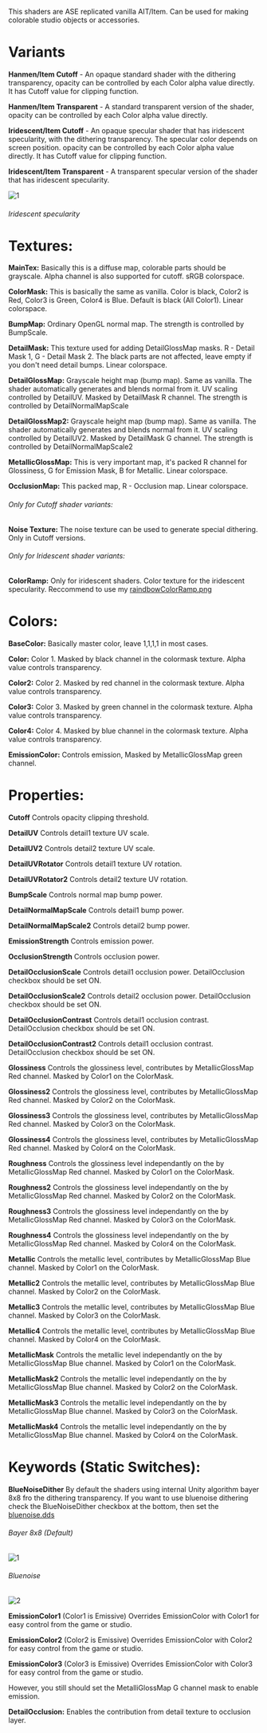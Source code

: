 This shaders are ASE replicated vanilla AIT/Item. Can be used for making colorable studio objects or accessories.

# Variants

**Hanmen/Item Cutoff** - An opaque standard shader with the dithering transparency, opacity can be controlled by each Color alpha
 value directly. It has Cutoff value for clipping function.
 
**Hanmen/Item Transparent** - A standard transparent version of the shader, opacity can be controlled by each Color alpha
 value directly.
 
**Iridescent/Item Cutoff** - An opaque specular shader that has iridescent specularity, with the dithering transparency. The specular color depends on screen position. opacity can be controlled by each Color alpha value directly. It has Cutoff value for clipping function.

**Iridescent/Item Transparent** - A transparent specular version of the shader that has iridescent specularity.

![1](https://github.com/Hanmen-lab/HS2-AI-ASE-Shaders/blob/master/iri.gif)

###### Iridescent specularity

# Textures:



**MainTex:** Basically this is a diffuse map, colorable parts should be grayscale. Alpha channel is also supported for cutoff. sRGB colorspace.

**ColorMask:** This is basically the same as vanilla. Color is black, Color2 is Red, Color3 is Green, Color4 is Blue. Default is black (All Color1). Linear colorspace.

**BumpMap:** Ordinary OpenGL normal map. The strength is controlled by BumpScale.

**DetailMask:** This texture used for adding DetailGlossMap masks. R - Detail Mask 1, G - Detail Mask 2. The black parts are not affected, leave empty if you don't need detail bumps. Linear colorspace.

**DetailGlossMap:** Grayscale height map (bump map). Same as vanilla. The shader automatically generates and blends normal from it. UV scaling controlled by DetailUV. Masked by DetailMask R channel. The strength is controlled by DetailNormalMapScale

**DetailGlossMap2:** Grayscale height map (bump map). Same as vanilla. The shader automatically generates and blends normal from it. UV scaling controlled by DetailUV2. Masked by DetailMask G channel. The strength is controlled by DetailNormalMapScale2

**MetallicGlossMap:** This is very important map, it's packed R channel for Glossiness, G for Emission Mask, B for Metallic. Linear colorspace.

**OcclusionMap:** This packed map, R - Occlusion map. Linear colorspace.
<br />

###### Only for Cutoff shader variants:

**Noise Texture:** The noise texture can be used to generate special dithering. Only in Cutoff versions. 

###### Only for Iridescent shader variants:

**ColorRamp:** Only for iridescent shaders. Color texture for the iridescent specularity. Reccommend to use my [raindbowColorRamp.png](https://github.com/Hanmen-lab/HS2-AI-ASE-Shaders/blob/master/Shaders%20ASE/Iridescent/raindbowColorRamp.png)



# Colors:



**BaseColor:** Basically master color, leave 1,1,1,1 in most cases.

**Color:**  Color 1. Masked by black channel in the colormask texture. Alpha value controls transparency.

**Color2:** Color 2. Masked by red channel in the colormask texture. Alpha value controls transparency.

**Color3:** Color 3. Masked by green channel in the colormask texture. Alpha value controls transparency.

**Color4:** Color 4. Masked by blue channel in the colormask texture. Alpha value controls transparency.

**EmissionColor:** Controls emission, Masked by MetallicGlossMap green channel.


# Properties:

**Cutoff** Controls opacity clipping threshold. 

**DetailUV** Controls detail1 texture UV scale. 

**DetailUV2** Controls detail2 texture UV scale. 

**DetailUVRotator** Controls detail1 texture UV rotation. 

**DetailUVRotator2** Controls detail2 texture UV rotation. 

**BumpScale** Controls normal map bump power.

**DetailNormalMapScale** Controls detail1 bump power. 

**DetailNormalMapScale2** Controls detail2 bump power. 

**EmissionStrength** Controls emission power.

**OcclusionStrength** Controls occlusion power. 

**DetailOcclusionScale** Controls detail1 occlusion power. DetailOcclusion checkbox should be set ON.

**DetailOcclusionScale2** Controls detail2 occlusion power. DetailOcclusion checkbox should be set ON.

**DetailOcclusionContrast** Controls detail1 occlusion contrast. DetailOcclusion checkbox should be set ON.

**DetailOcclusionContrast2** Controls detail1 occlusion contrast. DetailOcclusion checkbox should be set ON.

**Glossiness** Controls the glossiness level, contributes by MetallicGlossMap Red channel. Masked by Color1 on the ColorMask.

**Glossiness2** Controls the glossiness level, contributes by MetallicGlossMap Red channel. Masked by Color2 on the ColorMask.

**Glossiness3** Controls the glossiness level, contributes by MetallicGlossMap Red channel. Masked by Color3 on the ColorMask.

**Glossiness4** Controls the glossiness level, contributes by MetallicGlossMap Red channel. Masked by Color4 on the ColorMask.

**Roughness** Controls the glossiness level independantly on the by MetallicGlossMap Red channel. Masked by Color1 on the ColorMask.

**Roughness2** Controls the glossiness level independantly on the by MetallicGlossMap Red channel. Masked by Color2 on the ColorMask.

**Roughness3** Controls the glossiness level independantly on the by MetallicGlossMap Red channel. Masked by Color3 on the ColorMask.

**Roughness4** Controls the glossiness level independantly on the by MetallicGlossMap Red channel. Masked by Color4 on the ColorMask.

**Metallic** Controls the metallic level, contributes by MetallicGlossMap Blue channel. Masked by Color1 on the ColorMask.

**Metallic2** Controls the metallic level, contributes by MetallicGlossMap Blue channel. Masked by Color2 on the ColorMask.

**Metallic3** Controls the metallic level, contributes by MetallicGlossMap Blue channel. Masked by Color3 on the ColorMask.

**Metallic4** Controls the metallic level, contributes by MetallicGlossMap Blue channel. Masked by Color4 on the ColorMask.

**MetallicMask** Controls the metallic level independantly on the by MetallicGlossMap Blue channel. Masked by Color1 on the ColorMask.

**MetallicMask2** Controls the metallic level independantly on the by MetallicGlossMap Blue channel. Masked by Color2 on the ColorMask.

**MetallicMask3** Controls the metallic level independantly on the by MetallicGlossMap Blue channel. Masked by Color3 on the ColorMask.

**MetallicMask4** Controls the metallic level independantly on the by MetallicGlossMap Blue channel. Masked by Color4 on the ColorMask.


# Keywords (Static Switches):


**BlueNoiseDither** By default the shaders using internal Unity algorithm bayer 8x8 fro the dithering transparency. If you want to use bluenoise dithering check the BlueNoiseDither checkbox at the bottom, then set the [bluenoise.dds](https://github.com/Hanmen-lab/HS2-AI-ASE-Shaders/blob/master/Shaders%20ASE/bluenoise.dds)

###### Bayer 8x8 (Default)

![1](https://github.com/Hanmen-lab/HS2-AI-ASE-Shaders/blob/master/bayer.gif)

###### Bluenoise

![2](https://github.com/Hanmen-lab/HS2-AI-ASE-Shaders/blob/master/bluenoise.gif)


**EmissionColor1** (Color1 is Emissive) Overrides EmissionColor with Color1 for easy control from the game or studio.
 
**EmissionColor2** (Color2 is Emissive) Overrides EmissionColor with Color2 for easy control from the game or studio.
 
**EmissionColor3** (Color3 is Emissive) Overrides EmissionColor with Color3 for easy control from the game or studio.

However, you still should set the MetalliGlossMap G channel mask to enable emission.

**DetailOcclusion:** Enables the contribution from detail texture to occlusion layer.



